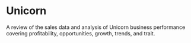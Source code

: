 # Unicorn
A review of the sales data and analysis of Unicorn business performance covering profitability, opportunities, growth, trends, and trait.

